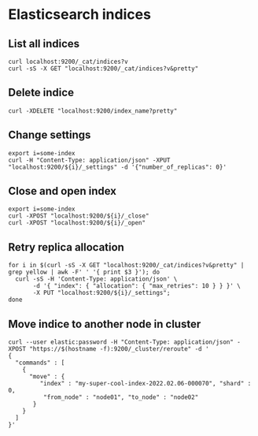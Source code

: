 # Elasticsearch indices

## List all indices

```
curl localhost:9200/_cat/indices?v
curl -sS -X GET "localhost:9200/_cat/indices?v&pretty"
```

## Delete indice

```
curl -XDELETE "localhost:9200/index_name?pretty"
```

## Change settings

```
export i=some-index
curl -H "Content-Type: application/json" -XPUT "localhost:9200/${i}/_settings" -d '{"number_of_replicas": 0}' 
```

## Close and open index

```
export i=some-index
curl -XPOST "localhost:9200/${i}/_close"
curl -XPOST "localhost:9200/${i}/_open"
```

## Retry replica allocation

```
for i in $(curl -sS -X GET "localhost:9200/_cat/indices?v&pretty" | grep yellow | awk -F' ' '{ print $3 }'); do
  curl -sS -H 'Content-Type: application/json' \
       -d '{ "index": { "allocation": { "max_retries": 10 } } }' \
       -X PUT "localhost:9200/${i}/_settings";
done
```


## Move indice to another node in cluster

```
curl --user elastic:password -H "Content-Type: application/json" -XPOST "https://$(hostname -f):9200/_cluster/reroute" -d '
{
  "commands" : [
    {
      "move" : {
         "index" : "my-super-cool-index-2022.02.06-000070", "shard" : 0,
          "from_node" : "node01", "to_node" : "node02"
       }
    }
  ]
}'
```
